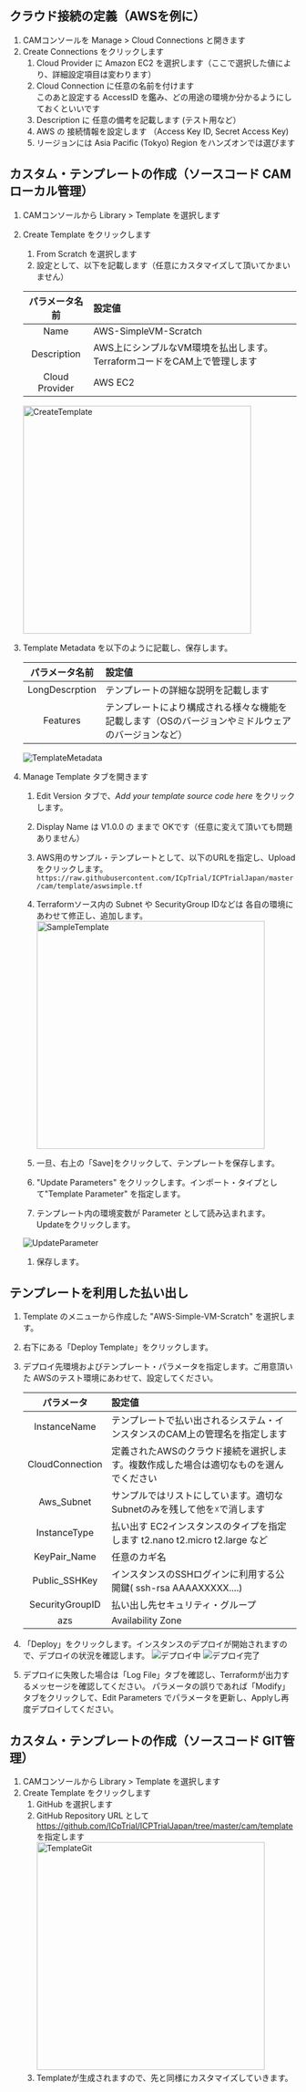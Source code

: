 
 

## クラウド接続の定義（AWSを例に）
1. CAMコンソールを Manage > Cloud Connections と開きます
1. Create Connections をクリックします
   1. Cloud Provider に Amazon EC2 を選択します（ここで選択した値により、詳細設定項目は変わります）
   1. Cloud Connection に任意の名前を付けます<br>
   このあと設定する AccessID を鑑み、どの用途の環境か分かるようにしておくといいです
   1. Description に 任意の備考を記載します (テスト用など）
   1. AWS の 接続情報を設定します （Access Key ID, Secret Access Key)
   1. リージョンには Asia Pacific (Tokyo) Region をハンズオンでは選びます
 
## カスタム・テンプレートの作成（ソースコード CAMローカル管理）
1. CAMコンソールから Library > Template を選択します
1. Create Template をクリックします
   1. From Scratch を選択します
   1. 設定として、以下を記載します（任意にカスタマイズして頂いてかまいません）
   
     |パラメータ名前|設定値|
     |:-----:|:-----|
     |Name|AWS-SimpleVM-Scratch|
     |Description|AWS上にシンプルなVM環境を払出します。TerraformコードをCAM上で管理します|
     |Cloud Provider|AWS EC2|
     <img src="https://github.com/ICpTrial/ICPTrialJapan/blob/master/cam/pics/CreateTemplate.png" title="CreateTemplate" width="400">

    
1. Template Metadata を以下のように記載し、保存します。

     |パラメータ名前|設定値|
     |:-----:|:-----|
     |LongDescrption|テンプレートの詳細な説明を記載します|
     |Features|テンプレートにより構成される様々な機能を記載します（OSのバージョンやミドルウェアのバージョンなど）|

    ![TemplateMetadata](https://github.com/ICpTrial/ICPTrialJapan/blob/master/cam/pics/TemplateMetadata.png)
   
  
1. Manage Template タブを開きます 
    1. Edit Version タブで、*Add your template source code here* をクリックします。
    1. Display Name は V1.0.0 の ままで OKです（任意に変えて頂いても問題ありません）
    1. AWS用のサンプル・テンプレートとして、以下のURLを指定し、Uploadをクリックします。
    `https://raw.githubusercontent.com/ICpTrial/ICPTrialJapan/master/cam/template/aswsimple.tf`
    1. Terraformソース内の Subnet や SecurityGroup IDなどは 各自の環境にあわせて修正し、追加します。
        <img src="https://github.com/ICpTrial/ICPTrialJapan/blob/master/cam/pics/TemplateSource.png" title="SampleTemplate" width="400">
    
    1. 一旦、右上の「Save]をクリックして、テンプレートを保存します。
    1. "Update Parameters" をクリックします。インポート・タイプとして"Template Parameter" を指定します。
    1. テンプレート内の環境変数が Parameter として読み込まれます。Updateをクリックします。
  
      ![UpdateParameter](https://github.com/ICpTrial/ICPTrialJapan/blob/master/cam/pics/UpdateParameter.png)
    
    1. 保存します。

## テンプレートを利用した払い出し
    
   1. Template のメニューから作成した "AWS-Simple-VM-Scratch" を選択します。
   1. 右下にある「Deploy Template」をクリックします。
   1. デプロイ先環境およびテンプレート・パラメータを指定します。ご用意頂いた AWSのテスト環境にあわせて、設定してください。
   
       |パラメータ|設定値|
       |:------:|:-------|
       |InstanceName|テンプレートで払い出されるシステム・インスタンスのCAM上の管理名を指定します|
       |CloudConnection|定義されたAWSのクラウド接続を選択します。複数作成した場合は適切なものを選んでください|
       |Aws_Subnet|サンプルではリストにしています。適切なSubnetのみを残して他を☓で消します|
       |InstanceType|払い出す EC2インスタンスのタイプを指定します t2.nano t2.micro t2.large など|
       |KeyPair_Name|任意のカギ名|
       |Public_SSHKey|インスタンスのSSHログインに利用する公開鍵( ssh-rsa AAAAXXXXX....)|
       |SecurityGroupID|払い出し先セキュリティ・グループ|
       |azs|Availability Zone|
   
   1. 「Deploy」をクリックします。インスタンスのデプロイが開始されますので、デプロイの状況を確認します。
       ![デプロイ中](https://github.com/ICpTrial/ICPTrialJapan/blob/master/cam/pics/deployment.png)
       ![デプロイ完了](https://github.com/ICpTrial/ICPTrialJapan/blob/master/cam/pics/deploysuccess.png)
       
   1. デプロイに失敗した場合は「Log File」タブを確認し、Terraformが出力するメッセージを確認してください。
      パラメータの誤りであれば「Modify」タブをクリックして、Edit Parameters でパラメータを更新し、Applyし再度デプロイしてください。
   
## カスタム・テンプレートの作成（ソースコード GIT管理）
1. CAMコンソールから Library > Template を選択します
1. Create Template をクリックします
   1. GitHub を選択します
   1. GitHub Repository URL として https://github.com/ICpTrial/ICPTrialJapan/tree/master/cam/template を指定します
        <img src="https://github.com/ICpTrial/ICPTrialJapan/blob/master/cam/pics/templategit.png" title="TemplateGit" width="400">
   1. Templateが生成されますので、先と同様にカスタマイズしていきます。

